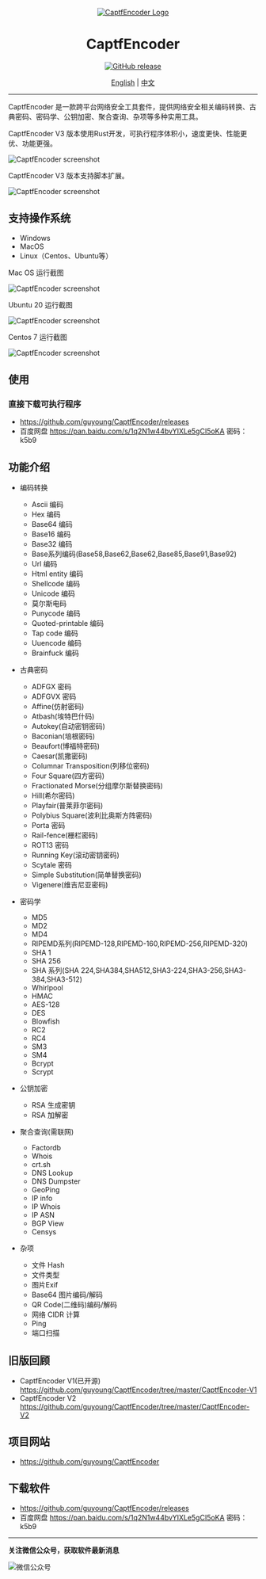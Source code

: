 <div align="center">

[![CaptfEncoder Logo](https://github.com/guyoung/CaptfEncoder/raw/master/images/captfencoder-log-1.png)](https://github.com/guyoung/CaptfEncoder)

<h1 align="center">CaptfEncoder</h1>

[![GitHub release](https://img.shields.io/github/release/guyoung/CaptfEncoder.svg)](https://github.com/guyoung/CaptfEncoder/releases/latest)


[English](https://github.com/guyoung/CaptfEncoder/blob/master/README.md) | [中文](https://github.com/guyoung/CaptfEncoder/blob/master/README-zh.md)


</div>

---

CaptfEncoder 是一款跨平台网络安全工具套件，提供网络安全相关编码转换、古典密码、密码学、公钥加密、聚合查询、杂项等多种实用工具。

CaptfEncoder V3 版本使用Rust开发，可执行程序体积小，速度更快、性能更优、功能更强。 


![CaptfEncoder screenshot](https://github.com/guyoung/CaptfEncoder/raw/master/images/captfencoder-v3-screenshot-1.png)

CaptfEncoder V3 版本支持脚本扩展。

![CaptfEncoder screenshot](https://github.com/guyoung/CaptfEncoder/raw/master/images/captfencoder-v3-scripts-creenshot-1.png)

## 支持操作系统

 * Windows
 * MacOS
 * Linux（Centos、Ubuntu等）



Mac OS 运行截图

![CaptfEncoder screenshot](https://github.com/guyoung/CaptfEncoder/raw/master/images/captfencoder-v3-screenshot-2.png)


Ubuntu 20 运行截图

![CaptfEncoder screenshot](https://github.com/guyoung/CaptfEncoder/raw/master/images/captfencoder-v3-screenshot-3.png)

Centos 7 运行截图

![CaptfEncoder screenshot](https://github.com/guyoung/CaptfEncoder/raw/master/images/captfencoder-v3-screenshot-4.png)


## 使用

### 直接下载可执行程序

 * <https://github.com/guyoung/CaptfEncoder/releases>
 * 百度网盘 <https://pan.baidu.com/s/1q2N1w44bvYIXLe5gCI5oKA> 密码：k5b9
 

## 功能介绍

 * 编码转换
   * Ascii 编码
   * Hex 编码
   * Base64 编码
   * Base16 编码
   * Base32 编码
   * Base系列编码(Base58,Base62,Base62,Base85,Base91,Base92)
   * Url 编码  
   * Html entity 编码
   * Shellcode 编码 
   * Unicode 编码   
   * 莫尔斯电码
   * Punycode 编码
   * Quoted-printable 编码
   * Tap code 编码
   * Uuencode 编码
   * Brainfuck 编码


 * 古典密码
   * ADFGX 密码
   * ADFGVX 密码
   * Affine(仿射密码)
   * Atbash(埃特巴什码)
   * Autokey(自动密钥密码)
   * Baconian(培根密码)
   * Beaufort(博福特密码)
   * Caesar(凯撒密码)
   * Columnar Transposition(列移位密码)
   * Four Square(四方密码)
   * Fractionated Morse(分组摩尔斯替换密码)
   * Hill(希尔密码)
   * Playfair(普莱菲尔密码)
   * Polybius Square(波利比奥斯方阵密码)
   * Porta 密码
   * Rail-fence(栅栏密码)
   * ROT13 密码
   * Running Key(滚动密钥密码)
   * Scytale 密码
   * Simple Substitution(简单替换密码)   
   * Vigenere(维吉尼亚密码)  

 * 密码学  
   * MD5
   * MD2
   * MD4
   * RIPEMD系列(RIPEMD-128,RIPEMD-160,RIPEMD-256,RIPEMD-320)
   * SHA 1
   * SHA 256
   * SHA 系列(SHA 224,SHA384,SHA512,SHA3-224,SHA3-256,SHA3-384,SHA3-512)
   * Whirlpool
   * HMAC
   * AES-128
   * DES
   * Blowfish 
   * RC2
   * RC4  
   * SM3
   * SM4
   * Bcrypt
   * Scrypt

 * 公钥加密
   * RSA 生成密钥
   * RSA 加解密 
 
 * 聚合查询(需联网) 
   * Factordb
   * Whois
   * crt.sh
   * DNS Lookup
   * DNS Dumpster
   * GeoPing
   * IP info
   * IP Whois
   * IP ASN
   * BGP View
   * Censys 

 * 杂项
   * 文件 Hash
   * 文件类型
   * 图片Exif
   * Base64 图片编码/解码
   * QR Code(二维码)编码/解码
   * 网络 CIDR 计算
   * Ping
   * 端口扫描    

## 旧版回顾

 * CaptfEncoder V1(已开源) <https://github.com/guyoung/CaptfEncoder/tree/master/CaptfEncoder-V1>
 * CaptfEncoder V2 <https://github.com/guyoung/CaptfEncoder/tree/master/CaptfEncoder-V2>


## 项目网站

 * <https://github.com/guyoung/CaptfEncoder>

## 下载软件

 * <https://github.com/guyoung/CaptfEncoder/releases>
 * 百度网盘 <https://pan.baidu.com/s/1q2N1w44bvYIXLe5gCI5oKA> 密码：k5b9


------------------------------------------------

**关注微信公众号，获取软件最新消息**

![微信公众号](https://mmbiz.qlogo.cn/mmbiz_jpg/5IMiaY073fa7zxH6f5q5EticlwZPsYQtUnpYHspNiczmNyjtCXnR7LAmvpstK4EycfzIQkciboLh1qtWRcCibEPuDhA/0?wx_fmt=jpeg)
